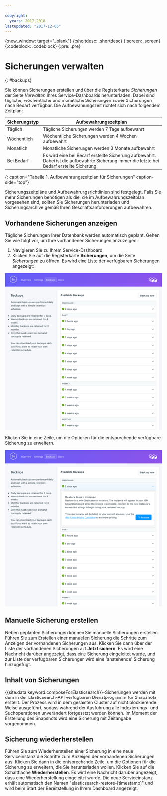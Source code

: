 ```yaml
---

copyright:
  years: 2017,2018
lastupdated: "2017-12-05"
---
```


{:new_window: target="_blank"}
{:shortdesc: .shortdesc}
{:screen: .screen}
{:codeblock: .codeblock}
{:pre: .pre}

# Sicherungen verwalten
{: #backups}

Sie können Sicherungen erstellen und über die Registerkarte _Sicherungen_ der Seite _Verwalten_ Ihres Service-Dashboards herunterladen. Dabei sind tägliche, wöchentliche und monatliche Sicherungen sowie Sicherungen nach Bedarf verfügbar. Die Aufbewahrungszeit richtet sich nach folgendem Zeitplan:

Sicherungstyp|Aufbewahrungszeitplan
----------|-----------
Täglich|Tägliche Sicherungen werden 7 Tage aufbewahrt
Wöchentlich|Wöchentliche Sicherungen werden 4 Wochen aufbewahrt
Monatlich|Monatliche Sicherungen werden 3 Monate aufbewahrt
Bei Bedarf|Es wird eine bei Bedarf erstellte Sicherung aufbewahrt. Dabei ist die aufbewahrte Sicherung immer die letzte bei Bedarf erstellte Sicherung.
{: caption="Tabelle 1. Aufbewahrungszeitplan für Sicherungen" caption-side="top"}

Sicherungszeitpläne und Aufbewahrungsrichtlinien sind festgelegt. Falls Sie mehr Sicherungen benötigen als die, die im Aufbewahrungszeitplan vorgesehen sind, sollten Sie Sicherungen herunterladen und Sicherungsarchive gemäß Ihren Geschäftsanforderungen aufbewahren.

## Vorhandene Sicherungen anzeigen

Tägliche Sicherungen Ihrer Datenbank werden automatisch geplant. Gehen Sie wie folgt vor, um Ihre vorhandenen Sicherungen anzuzeigen:

1. Navigieren Sie zu Ihrem Service-Dashboard.
2. Klicken Sie auf die Registerkarte **Sicherungen**, um die Seite _Sicherungen_ zu öffnen. Es wird eine Liste der verfügbaren Sicherungen angezeigt:

  ![Verfügbare Sicherungen](./images/elastic_search-backups-show.png "Liste der verfügbaren Sicherungen.")

Klicken Sie in eine Zeile, um die Optionen für die entsprechende verfügbare Sicherung zu erweitern.

![Sicherungsoptionen](./images/elastic_search-backups-options.png "Optionen für eine Sicherung.") 

## Manuelle Sicherung erstellen

Neben geplanten Sicherungen können Sie manuelle Sicherungen erstellen. Führen Sie zum Erstellen einer manuellen Sicherung die Schritte zum Anzeigen der vorhandenen Sicherungen aus. Klicken Sie dann über der Liste der vorhandenen Sicherungen auf **Jetzt sichern**. Es wird eine Nachricht darüber angezeigt, dass eine Sicherung eingeleitet wurde, und zur Liste der verfügbaren Sicherungen wird eine 'anstehende' Sicherung hinzugefügt.

## Inhalt von Sicherungen

{{site.data.keyword.composeForElasticsearch}}-Sicherungen werden mit dem in der Elasticsearch-API verfügbaren Dienstprogramm für Snapshots erstellt. Der Prozess wird in dem gesamten Cluster auf nicht blockierende Weise ausgeführt, sodass während der Ausführung alle Indexierungs- und Suchoperationen unverändert fortgesetzt werden können. Im Moment der Erstellung des Snapshots wird eine Sicherung mit Zeitangabe vorgenommen.

## Sicherung wiederherstellen
Führen Sie zum Wiederherstellen einer Sicherung in eine neue Serviceinstanz die Schritte zum Anzeigen der vorhandenen Sicherungen aus. Klicken Sie dann in die entsprechende Zeile, um die Optionen für die Sicherung zu erweitern, die Sie herunterladen wollen. Klicken Sie auf die Schaltfläche **Wiederherstellen**. Es wird eine Nachricht darüber angezeigt, dass eine Wiederherstellung eingeleitet wurde. Die neue Serviceinstanz erhält automatisch den Namen "elasticsearch-restore-[timestamp]" und wird beim Start der Bereitstellung in Ihrem Dashboard angezeigt.

